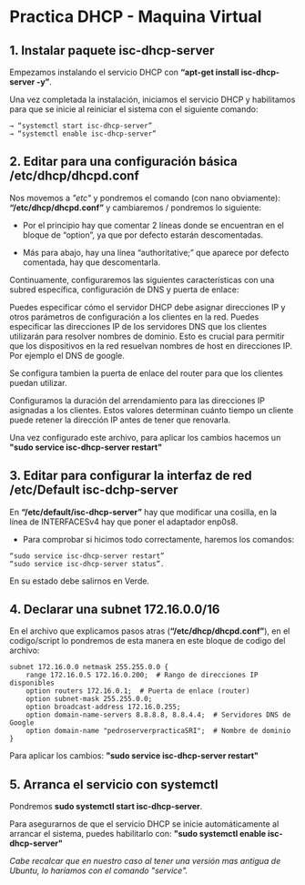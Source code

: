# Practica DHCP - Maquina Virtual

## 1. Instalar paquete isc-dhcp-server

Empezamos instalando el servicio DHCP con **“apt-get install isc-dhcp-server -y”**.

Una vez completada la instalación, iniciamos el servicio DHCP y habilitamos para que se inicie al reiniciar el sistema con el siguiente comando: 
```
→ “systemctl start isc-dhcp-server” 
→ “systemctl enable isc-dhcp-server”
```

## 2. Editar para una configuración básica /etc/dhcp/dhcpd.conf

Nos movemos a *"etc"* y pondremos el comando (con nano obviamente): **“/etc/dhcp/dhcpd.conf”** y cambiaremos / pondremos lo siguiente:

- Por el principio hay que comentar 2 líneas donde se encuentran en el bloque de “option”, ya que por defecto estarán descomentadas.

- Más para abajo, hay una línea “authoritative;” que aparece por defecto comentada, hay que descomentarla.


Continuamente, configuraremos las siguientes características con una subred específica, configuración de DNS y puerta de enlace:

Puedes especificar cómo el servidor DHCP debe asignar direcciones IP y otros parámetros de configuración a los clientes en la red. Puedes especificar las direcciones IP de los servidores DNS que los clientes utilizarán para resolver nombres de dominio. Esto es crucial para permitir que los dispositivos en la red resuelvan nombres de host en direcciones IP. Por ejemplo el DNS de google.

Se configura tambien la puerta de enlace del router para que los clientes puedan utilizar.

Configuramos la duración del arrendamiento para las direcciones IP asignadas a los clientes. Estos valores determinan cuánto tiempo un cliente puede retener la dirección IP antes de tener que renovarla.

Una vez configurado este archivo, para aplicar los cambios hacemos un **"sudo service isc-dhcp-server restart"**

## 3. Editar para configurar la interfaz de red /etc/Default isc-dchp-server

En **“/etc/default/isc-dhcp-server”** hay que modificar una cosilla, en la línea de INTERFACESv4 hay que poner el adaptador enp0s8.

- Para comprobar si hicimos todo correctamente, haremos los comandos:
```
“sudo service isc-dhcp-server restart” 
“sudo service isc-dhcp-server status”. 
```
En su estado debe salirnos en Verde.

## 4. Declarar una subnet 172.16.0.0/16

En el archivo que explicamos pasos atras (**“/etc/dhcp/dhcpd.conf”**), en el codigo/script lo pondremos de esta manera en este bloque de codigo del archivo:

```
subnet 172.16.0.0 netmask 255.255.0.0 {
    range 172.16.0.5 172.16.0.200;  # Rango de direcciones IP disponibles
    option routers 172.16.0.1;  # Puerta de enlace (router)
    option subnet-mask 255.255.0.0;
    option broadcast-address 172.16.0.255;
    option domain-name-servers 8.8.8.8, 8.8.4.4;  # Servidores DNS de Google
    option domain-name "pedroserverpracticaSRI";  # Nombre de dominio
}
```

Para aplicar los cambios: **"sudo service isc-dhcp-server restart"**

## 5. Arranca el servicio con systemctl

Pondremos **sudo systemctl start isc-dhcp-server**.

Para asegurarnos de que el servicio DHCP se inicie automáticamente al arrancar el sistema, puedes habilitarlo con: **"sudo systemctl enable isc-dhcp-server"**

*Cabe recalcar que en nuestro caso al tener una versión mas antigua de Ubuntu, lo haríamos con el comando "service".*